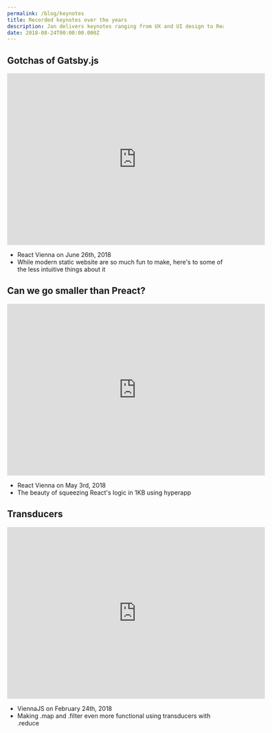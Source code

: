 ```yaml
---
permalink: /blog/keynotes
title: Recorded keynotes over the years
description: Jan delivers keynotes ranging from UX and UI design to React, Javascript, and GraphQL—here are some recorded ones
date: 2018-08-24T00:00:00.000Z
---
```


## Gotchas of Gatsby.js

<iframe id="ytplayer" type="text/html" width="600" height="400" src="https://www.youtube.com/embed/oDEFkUJ1h_c" frameborder="0"></iframe>

- React Vienna on June 26th, 2018
- While modern static website are so much fun to make, here's to some of the less intuitive things about it

## Can we go smaller than Preact?

<iframe id="ytplayer" type="text/html" width="600" height="400" src="https://www.youtube.com/embed/dxP0k_jCLec" frameborder="0"></iframe>

- React Vienna on May 3rd, 2018
- The beauty of squeezing React's logic in 1KB using hyperapp

## Transducers

<iframe id="ytplayer" type="text/html" width="600" height="400" src="https://www.youtube.com/embed/M7lc1UVf-VE&origin=http://example.com" frameborder="0"></iframe>

- ViennaJS on February 24th, 2018
- Making .map and .filter even more functional using transducers with .reduce
